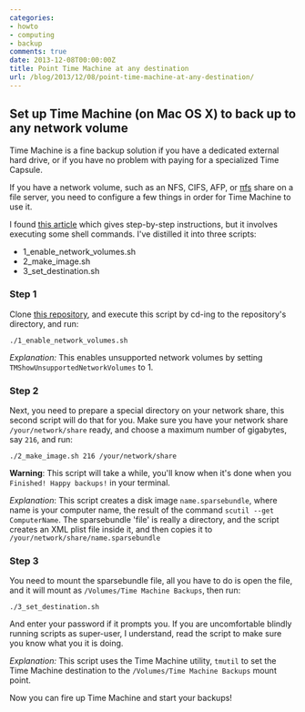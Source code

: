 ```yaml
---
categories:
- howto
- computing
- backup
comments: true
date: 2013-12-08T00:00:00Z
title: Point Time Machine at any destination
url: /blog/2013/12/08/point-time-machine-at-any-destination/
---
```


## Set up Time Machine (on Mac OS X) to back up to any network volume

Time Machine is a fine backup solution if you have a dedicated external hard drive, or if you have no problem with paying for a specialized Time Capsule.

If you have a network volume, such as an NFS, CIFS, AFP, or [πfs](https://github.com/philipl/pifs#readme) share on a file server, you need to configure a few things in order for Time Machine to use it.

I found [this article](http://lifehacker.com/5691649/an-easier-way-to-set-up-time-machine-to-back-up-to-a-networked-windows-computer) which gives step-by-step instructions, but it involves executing some shell commands. I've distilled it into three scripts: 

 - 1_enable_network_volumes.sh
 - 2_make_image.sh
 - 3_set_destination.sh
 
### Step 1

Clone [this repository](https://github.com/tlehman/time_machine_any_destination), and execute this script by cd-ing to the repository's directory, and run:

``` 
./1_enable_network_volumes.sh
```

_Explanation:_ This enables unsupported network volumes by setting `TMShowUnsupportedNetworkVolumes` to 1.

### Step 2

Next, you need to prepare a special directory on your network share, this second script will do that for you. Make sure you have your network share `/your/network/share` ready, and choose a maximum number of gigabytes, say `216`, and run:

```
./2_make_image.sh 216 /your/network/share
```

__Warning__: This script will take a while, you'll know when it's done when you `Finished! Happy backups!` in your terminal.

_Explanation_: This script creates a disk image `name.sparsebundle`, where name is your computer name, the result of the command `scutil --get ComputerName`. The sparsebundle 'file' is really a directory, and the script creates an XML plist file inside it, and then copies it to `/your/network/share/name.sparsebundle`

### Step 3

You need to mount the sparsebundle file, all you have to do is open the file, and it will mount as `/Volumes/Time Machine Backups`, then run:

```
./3_set_destination.sh
```

And enter your password if it prompts you. If you are uncomfortable blindly running scripts as super-user, I understand, read the script to make sure you know what you it is doing.

_Explanation:_ This script uses the Time Machine utility, `tmutil` to set the Time Machine destination to the `/Volumes/Time Machine Backups` mount point.

Now you can fire up Time Machine and start your backups!

